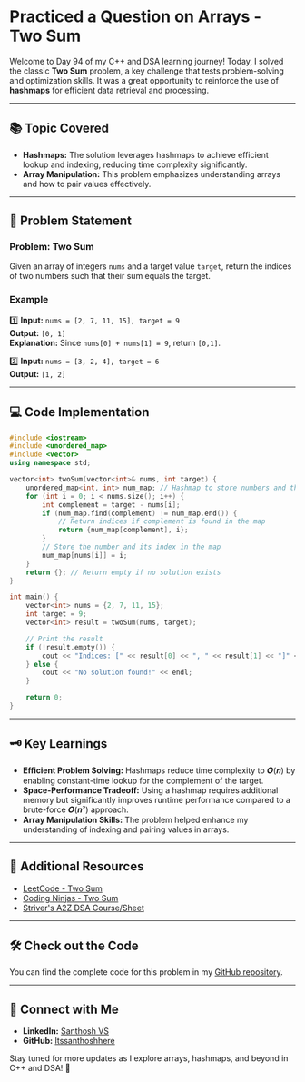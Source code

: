 # Practiced a Question on Arrays - Two Sum

Welcome to Day 94 of my C++ and DSA learning journey! Today, I solved the classic **Two Sum** problem, a key challenge that tests problem-solving and optimization skills. It was a great opportunity to reinforce the use of **hashmaps** for efficient data retrieval and processing.

---

## 📚 Topic Covered
- **Hashmaps:** The solution leverages hashmaps to achieve efficient lookup and indexing, reducing time complexity significantly.
- **Array Manipulation:** This problem emphasizes understanding arrays and how to pair values effectively.

---

## 📝 Problem Statement

### Problem: Two Sum  
Given an array of integers `nums` and a target value `target`, return the indices of two numbers such that their sum equals the target.

### Example  
1️⃣ **Input:** `nums = [2, 7, 11, 15], target = 9`  
    **Output:** `[0, 1]`  
    **Explanation:** Since `nums[0] + nums[1] = 9`, return `[0,1]`.  

2️⃣ **Input:** `nums = [3, 2, 4], target = 6`  
    **Output:** `[1, 2]`  

---

## 💻 Code Implementation

```cpp
#include <iostream>
#include <unordered_map>
#include <vector>
using namespace std;

vector<int> twoSum(vector<int>& nums, int target) {
    unordered_map<int, int> num_map; // Hashmap to store numbers and their indices
    for (int i = 0; i < nums.size(); i++) {
        int complement = target - nums[i];
        if (num_map.find(complement) != num_map.end()) {
            // Return indices if complement is found in the map
            return {num_map[complement], i};
        }
        // Store the number and its index in the map
        num_map[nums[i]] = i;
    }
    return {}; // Return empty if no solution exists
}

int main() {
    vector<int> nums = {2, 7, 11, 15};
    int target = 9;
    vector<int> result = twoSum(nums, target);

    // Print the result
    if (!result.empty()) {
        cout << "Indices: [" << result[0] << ", " << result[1] << "]" << endl;
    } else {
        cout << "No solution found!" << endl;
    }

    return 0;
}
```

---

## 🗝️ Key Learnings
- **Efficient Problem Solving:** Hashmaps reduce time complexity to 𝑶(𝒏) by enabling constant-time lookup for the complement of the target.
- **Space-Performance Tradeoff:** Using a hashmap requires additional memory but significantly improves runtime performance compared to a brute-force 𝑶(𝒏²) approach.
- **Array Manipulation Skills:** The problem helped enhance my understanding of indexing and pairing values in arrays.

---

## 🔗 Additional Resources
- [LeetCode - Two Sum](https://leetcode.com/problems/two-sum/)  
- [Coding Ninjas - Two Sum](https://www.naukri.com/code360/problems/reading_6845742?utm_source=youtube&utm_medium=affiliate&utm_campaign=striver_Arrayproblems)  
- [Striver's A2Z DSA Course/Sheet](https://takeuforward.org/strivers-a2z-dsa-course/strivers-a2z-dsa-course-sheet-2)

---

## 🛠️ Check out the Code
You can find the complete code for this problem in my [GitHub repository](https://github.com/Itssanthoshhere/Data-Structures-and-Algorithms/blob/main/C%2B%2B%20with%20DSA-learning-journey/Day94%20-%20Solve%20Problems%20on%20Arrays%20%5BMedium%5D%20-%202Sum%20Problem/2Sum_Problem.cpp).

---

## 🔗 Connect with Me
- **LinkedIn:** [Santhosh VS](https://www.linkedin.com/in/thesanthoshvs/)  
- **GitHub:** [Itssanthoshhere](https://github.com/Itssanthoshhere)  

Stay tuned for more updates as I explore arrays, hashmaps, and beyond in C++ and DSA! 🚀
